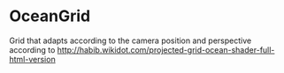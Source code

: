 # OceanGrid
Grid that adapts according to the camera position and perspective according to http://habib.wikidot.com/projected-grid-ocean-shader-full-html-version
